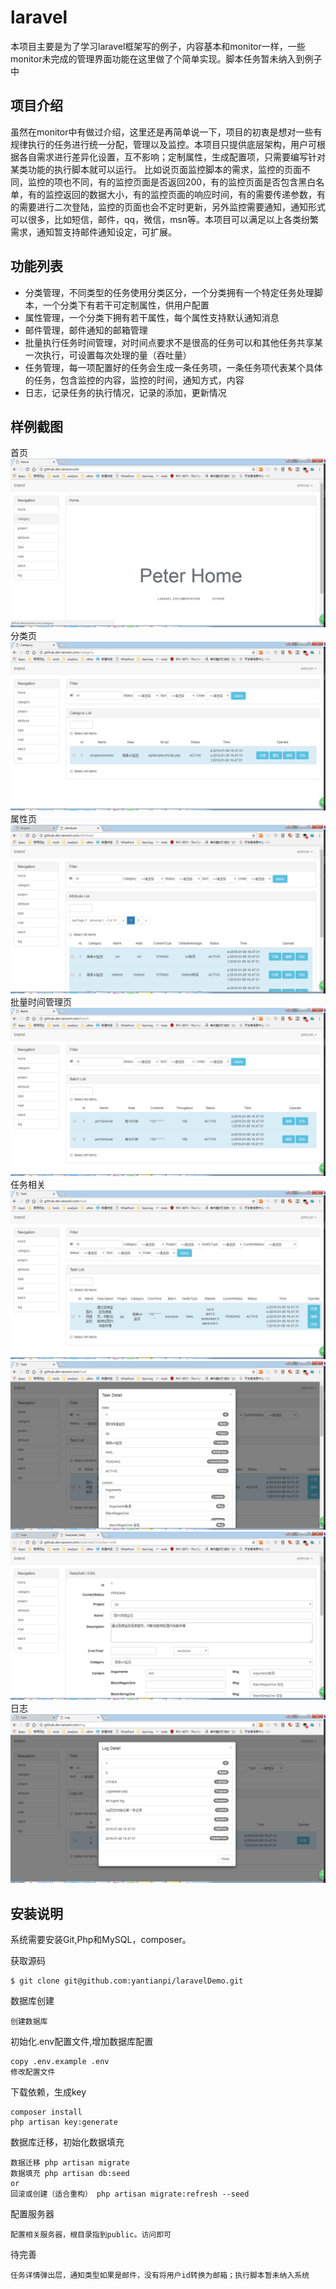 # laravel
本项目主要是为了学习laravel框架写的例子，内容基本和monitor一样，一些monitor未完成的管理界面功能在这里做了个简单实现。脚本任务暂未纳入到例子中

## 项目介绍
虽然在monitor中有做过介绍，这里还是再简单说一下，项目的初衷是想对一些有规律执行的任务进行统一分配，管理以及监控。本项目只提供底层架构，用户可根据各自需求进行差异化设置，互不影响；定制属性，生成配置项，只需要编写针对某类功能的执行脚本就可以运行。
比如说页面监控脚本的需求，监控的页面不同，监控的项也不同，有的监控页面是否返回200，有的监控页面是否包含黑白名单，有的监控返回的数据大小，有的监控页面的响应时间，有的需要传递参数，有的需要进行二次登陆，监控的页面也会不定时更新，另外监控需要通知，通知形式可以很多，比如短信，邮件，qq，微信，msn等。本项目可以满足以上各类纷繁需求，通知暂支持邮件通知设定，可扩展。


## 功能列表

* 分类管理，不同类型的任务使用分类区分，一个分类拥有一个特定任务处理脚本，一个分类下有若干可定制属性，供用户配置
* 属性管理，一个分类下拥有若干属性，每个属性支持默认通知消息
* 邮件管理，邮件通知的邮箱管理
* 批量执行任务时间管理，对时间点要求不是很高的任务可以和其他任务共享某一次执行，可设置每次处理的量（吞吐量）
* 任务管理，每一项配置好的任务会生成一条任务项，一条任务项代表某个具体的任务，包含监控的内容，监控的时间，通知方式，内容
* 日志，记录任务的执行情况，记录的添加，更新情况

## 样例截图
首页
![image](https://github.com/yantianpi/laravelDemo/raw/master/public/images/index.png)
分类页
![image](https://github.com/yantianpi/laravelDemo/raw/master/public/images/category.png)
属性页
![image](https://github.com/yantianpi/laravelDemo/raw/master/public/images/attribute.png)
批量时间管理页
![image](https://github.com/yantianpi/laravelDemo/raw/master/public/images/batch.png)
任务相关
![image](https://github.com/yantianpi/laravelDemo/raw/master/public/images/task.png)
![image](https://github.com/yantianpi/laravelDemo/raw/master/public/images/taskdetail.png)
![image](https://github.com/yantianpi/laravelDemo/raw/master/public/images/taskedit.png)
日志
![image](https://github.com/yantianpi/laravelDemo/raw/master/public/images/log.png)


## 安装说明

系统需要安装Git,Php和MySQL，composer。

获取源码

	$ git clone git@github.com:yantianpi/laravelDemo.git

数据库创建

    创建数据库

初始化.env配置文件,增加数据库配置

    copy .env.example .env
    修改配置文件

下载依赖，生成key

    composer install
    php artisan key:generate

数据库迁移，初始化数据填充

    数据迁移 php artisan migrate
    数据填充 php artisan db:seed
    or
    回滚或创建（适合重构） php artisan migrate:refresh --seed

配置服务器
	
	配置相关服务器，根目录指到public。访问即可

待完善

    任务详情弹出层，通知类型如果是邮件，没有将用户id转换为邮箱；执行脚本暂未纳入系统